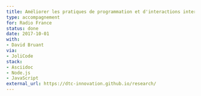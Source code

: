 ```yaml
---
title: Améliorer les pratiques de programmation et d'interactions inter-équipes
type: accompagnement
for: Radio France
status: done
date: 2017-10-01
with:
- David Bruant
via:
- JoliCode
stack:
- Asciidoc
- Node.js
- JavaScript
external_url: https://dtc-innovation.github.io/research/
---
```

